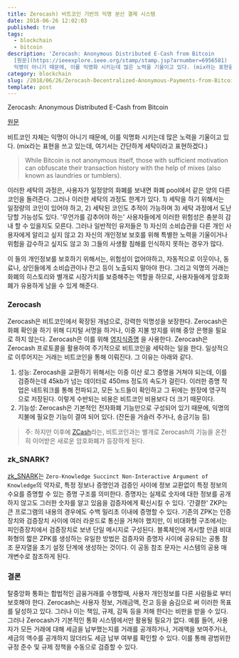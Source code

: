 ```yaml
---
title: Zerocash) 비트코인 기반의 익명 분산 결제 시스템
date: 2018-06-26 12:02:03
published: true
tags:
  - blockchain
  - bitcoin
description: 'Zerocash: Anonymous Distributed E-Cash from Bitcoin
  [원문](https://ieeexplore.ieee.org/stamp/stamp.jsp?arnumber=6956581)  비트코인 자체는
  익명이 아니기 때문에, 이를 익명화 시키는데 많은 노력을 기울이고 있다. (mix라는 표현을 쓰고 있는데, 여기서는 간단하게 ...'
category: blockchain
slug: /2018/06/26/Zerocash-Decentralized-Anonymous-Payments-from-Bitcoin/
template: post
---
```


Zerocash: Anonymous Distributed E-Cash from Bitcoin

[원문](https://ieeexplore.ieee.org/stamp/stamp.jsp?arnumber=6956581)

비트코인 자체는 익명이 아니기 때문에, 이를 익명화 시키는데 많은 노력을 기울이고 있다. (mix라는 표현을 쓰고 있는데, 여기서는 간단하게 세탁이라고 표현하겠다.)

> While Bitcoin is not anonymous itself, those with sufficient motivation can obfuscate their transaction history with the help of mixes (also known as laundries or tumblers).

이러한 세탁의 과정은, 사용자가 일정양의 화폐를 보내면 화폐 pool에서 같은 양의 다른 코인을 돌려준다. 그러나 이러한 세탁의 과정도 한계가 있다. 1) 세탁을 하기 위해서는 일정량의 코인이 있어야 하고, 2) 세탁된 코인도 추적이 가능하며 3) 세탁 과정에서 도난 당할 가능성도 있다. '무언가를 감추어야 하는' 사용자들에게 이러한 위험성은 충분히 감내 할 수 있을지도 모른다. 그러나 일반적인 유저들은 1) 자신의 소비습관을 다른 개인 사용자에게 알리고 싶지 않고 2) 자신의 개인정보 보호를 위해 특별한 노력을 기울이거나 위험을 감수하고 싶지도 않고 3) 그들의 사생활 침해를 인식하지 못하는 경우가 많다.

이 들의 개인정보를 보호하기 위해서는, 위험성이 없어야하고, 자동적으로 이웃이나, 동료나, 상인들에게 소비습관이나 잔고 등이 노출되지 말아야 한다. 그리고 익명의 거래는 화폐의 히스토리와 별개로 시장가치를 보증해주는 역할을 하므로, 사용자들에게 암호화폐가 유용하게 남을 수 있게 해준다.

### Zerocash

Zerocash은 비트코인에서 확장된 개념으로, 강력한 익명성을 보장한다. Zerocash은 화폐 확인을 하기 위해 디지털 서명을 하거나, 이중 지불 방지를 위해 중앙 은행을 필요로 하지 않는다. Zerocash은 이를 위해 [영지식증명](https://yceffort.github.io/2018/06/26/zero-knowledge-proof.html) 을 사용한다. Zerocash은 Zerocash 프로토콜을 활용하여 주기적으로 비트코인을 세탁하는 일을 한다. 일상적으로 이루어지는 거래는 비트코인을 통해 이뤄진다. 그 이유는 아래와 같다.

1. 성능: Zerocash을 교환하기 위해서는 이중 이산 로그 증명을 거쳐야 되는데, 이를 검증하는데 45kb가 넘는 데이터로 450ms 정도의 속도가 걸린다. 이러한 증명 작업은 네트워크를 통해 전파되고, 모든 노드들이 확인하고 그 뒤에는 원장에 영구적으로 저장된다. 이렇게 수반되는 비용은 비트코인 비용보다 더 크기 때문이다.
2. 기능성: Zerocash은 기본적인 전자화폐 기능만으로 구성되어 있기 때문에, 익명의 지불에 필요한 기능이 결여 되어 있다. (잔돈을 거슬러 주거나, 송금기능 등)

> 주: 하지만 이후에 [ZCash](https://z.cash/)라는, 비트코인과는 별개로 Zerocash의 기능을 온전히 이어받은 새로운 암호화폐가 등장하게 된다.

### zk_SNARK?

[zk_SNARK](https://z.cash/technology/zksnarks.html)는 `Zero-Knowledge Succinct Non-Interactive Argument of Knowledge`의 약자로, 특정 정보나 증명인과 검증인 사이에 정보 교환없이 특정 정보의 수요를 증명할 수 있는 증명 구조를 의미한다. 증명자는 실제로 숫자에 대한 정보를 공개하지 않고도 그러한 숫자를 알고 있음을 검증자에게 확신시킬 수 있다. '간결한' ZKP는 큰 프로그램의 내용의 경우에도 수백 밀리초 이내에 증명할 수 있다. 기존의 ZPK는 인증장치와 검증장치 사이에 여러 라운드로 통신을 거쳐야 했지만, 이 비대화형 구조에서는 피인증장치에서 검증장치로 보낸 단일 메시지로 구성된다. 블록체인에 게시할 만큼 비대화형의 짧은 ZPK를 생성하는 유일한 방법은 검증자와 증명자 사이에 공유되는 공통 참조 문자열을 초기 설정 단계에 생성하는 것이다. 이 공동 참조 문자는 시스템의 공용 매개변수로 참조하게 된다.

### 결론

탈중앙화 통화는 합법적인 금융거래를 수행할때, 사용자 개인정보를 다른 사람들로 부터 보호해야 한다. Zerocash는 사용자 정보, 거래금액, 잔고 등을 숨김으로 써 이러한 목표를 달성하고 있다. 그러나 이는 책임, 규제, 감독 등을 저해 한다는 비판을 받을 수 있다. 그러나 Zerocash가 기본적인 통화 시스템에서만 활용될 필요가 없다. 예를 들어, 사용자가 모든 거래에 대해 세금을 납부했는지를 거래를 공개하거나, 거래액을 보여주거나, 세금의 액수를 공개하지 않더라도 세금 납부 여부를 확인할 수 있다. 이를 통해 광범위한 규정 준수 및 규제 정책을 수동으로 검증할 수 있다.
